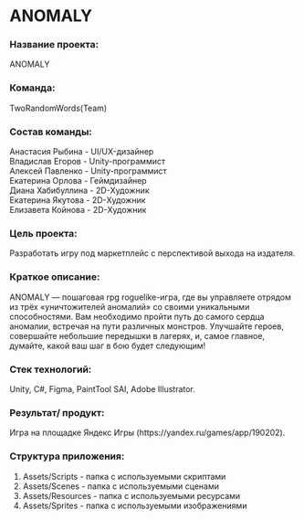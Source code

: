# ANOMALY
<h3>Название проекта:</h3> ANOMALY 

<h3>Команда:</h3> TwoRandomWords(Team)

<h3>Состав команды:</h3> 

Анастасия Рыбина - UI/UX-дизайнер<br>
Владислав Егоров - Unity-программист<br>
Алексей Павленко - Unity-программист<br>
Екатерина Орлова - Геймдизайнер<br>
Диана Хабибуллина - 2D-Художник<br>
Екатерина Якутова - 2D-Художник<br>
Елизавета Койнова - 2D-Художник<br>

<h3>Цель проекта: </h3>
Разработать игру под маркетплейс с перспективой выхода на издателя.

<h3>Краткое описание:</h3>
ANOMALY — пошаговая rpg roguelike-игра, где вы управляете отрядом из трёх «уничтожителей аномалий» со своими уникальными способностями. Вам необходимо пройти путь до самого сердца аномалии, встречая на пути различных монстров. Улучшайте героев, совершайте небольшие передышки в лагерях, и, самое главное, думайте, какой ваш шаг в бою будет следующим!

<h3>Стек технологий: </h3>
Unity, C#, Figma, PaintTool SAI, Adobe Illustrator.

<h3>Результат/ продукт: </h3>
Игра на площадке Яндекс Игры (https://yandex.ru/games/app/190202).

<h3>Структура приложения:</h3>

1. Assets/Scripts - папка с используемыми скриптами
2. Assets/Scenes - папка с используемыми сценами
3. Assets/Resources - папка с используемыми ресурсами
4. Assets/Sprites - папка с используемыми изображениями
